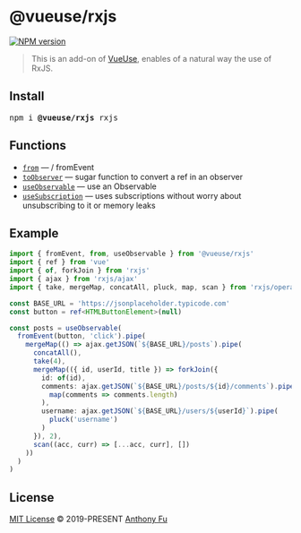 # @vueuse/rxjs

[![NPM version](https://img.shields.io/npm/v/@vueuse/rxjs?color=a1b858)](https://www.npmjs.com/package/@vueuse/rxjs)

> This is an add-on of [VueUse](https://github.com/antfu), enables of a natural way the use of RxJS.

## Install

<pre class='language-bash'>
npm i <b>@vueuse/rxjs</b> rxjs
</pre>

## Functions

<!--GENERATED LIST, DO NOT MODIFY MANUALLY-->
<!--FUNCTIONS_LIST_STARTS-->
  - [`from`](https://vueuse.js.org/rxjs/from/) — / fromEvent
  - [`toObserver`](https://vueuse.js.org/rxjs/toObserver/) — sugar function to convert a ref in an observer
  - [`useObservable`](https://vueuse.js.org/rxjs/useObservable/) — use an Observable
  - [`useSubscription`](https://vueuse.js.org/rxjs/useSubscription/) — uses subscriptions without worry about unsubscribing to it or memory leaks


<!--FUNCTIONS_LIST_ENDS-->

## Example

```ts
import { fromEvent, from, useObservable } from '@vueuse/rxjs'
import { ref } from 'vue'
import { of, forkJoin } from 'rxjs'
import { ajax } from 'rxjs/ajax'
import { take, mergeMap, concatAll, pluck, map, scan } from 'rxjs/operators'

const BASE_URL = 'https://jsonplaceholder.typicode.com'
const button = ref<HTMLButtonElement>(null)

const posts = useObservable(
  fromEvent(button, 'click').pipe(
    mergeMap(() => ajax.getJSON(`${BASE_URL}/posts`).pipe(
      concatAll(),
      take(4),
      mergeMap(({ id, userId, title }) => forkJoin({
        id: of(id),
        comments: ajax.getJSON(`${BASE_URL}/posts/${id}/comments`).pipe(
          map(comments => comments.length)
        ),
        username: ajax.getJSON(`${BASE_URL}/users/${userId}`).pipe(
          pluck('username')
        )
      }), 2),
      scan((acc, curr) => [...acc, curr], [])
    ))
  )
)
```

## License

[MIT License](https://github.com/vueuse/vueuse/blob/master/LICENSE) © 2019-PRESENT [Anthony Fu](https://github.com/antfu)
